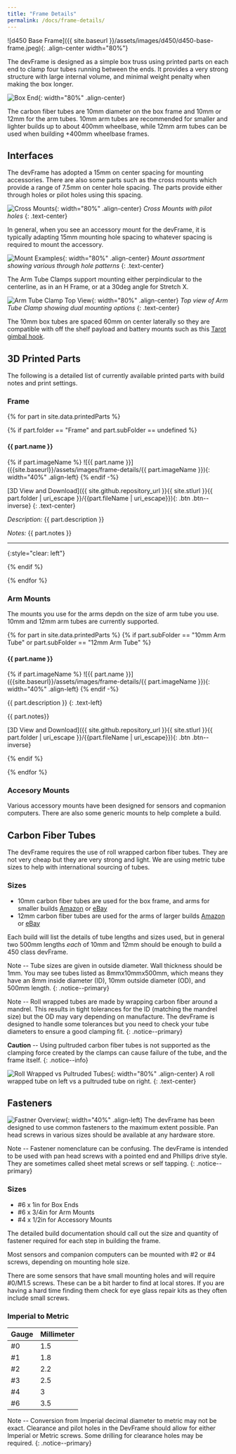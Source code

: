```yaml
---
title: "Frame Details"
permalink: /docs/frame-details/
---
```

![d450 Base Frame]({{ site.baseurl }}/assets/images/d450/d450-base-frame.jpeg){: .align-center width="80%"}

The devFrame is designed as a simple box truss using printed parts on each end to clamp four tubes running between the ends.  It provides a very strong structure with large internal volume, and minimal weight penalty when making the box longer. 

![Box End]({{site.baseurl}}/assets/images/devFrame-front-wide.jpeg){: width="80%" .align-center}

The carbon fiber tubes are 10mm diameter on the box frame and 10mm or 12mm for the arm tubes.  10mm arm tubes are recommended for smaller and lighter builds up to about 400mm wheelbase, while 12mm arm tubes can be used when building +400mm wheelbase frames.

## Interfaces
The devFrame has adopted a 15mm on center spacing for mounting accessories.  There are also some parts such as the cross mounts which provide a range of 7.5mm on center hole spacing.  The parts provide either through holes or pilot holes using this spacing.

![Cross Mounts]({{site.baseurl}}/assets/images/frame-details/cross-mount-x2.jpeg){: width="80%" .align-center} *Cross Mounts with pilot holes*
{: .text-center} 

In general, when you see an accessory mount for the devFrame, it is typically adapting 15mm mounting hole spacing to whatever spacing is required to mount the accessory.

![Mount Examples]({{site.baseurl}}/assets/images/frame-details/mount-examples.jpeg){: width="80%" .align-center} *Mount assortment showing various through hole patterns*
{: .text-center}

The Arm Tube Clamps support mounting either perpindicular to the centerline, as in an H Frame, or at a 30deg angle for Stretch X.

![Arm Tube Clamp Top View]({{site.baseurl}}/assets/images/frame-details/arm-tube-clamp-top.jpeg){: width="80%" .align-center} *Top view of Arm Tube Clamp showing dual mounting options*
{: .text-center}

The 10mm box tubes are spaced 60mm on center laterally so they are compatible with off the shelf payload and battery mounts such as this [Tarot gimbal hook](https://www.amazon.com/dp/B00V7P3K9A/). 

## 3D Printed Parts
The following is a detailed list of currently available printed parts with build notes and print settings.

### Frame 
{% for part in site.data.printedParts %}

{% if part.folder == "Frame" and part.subFolder == undefined %}

#### {{ part.name }}


{% if part.imageName %}
![{{ part.name }}]({{site.baseurl}}/assets/images/frame-details/{{ part.imageName }}){: width="40%" .align-left}
{% endif -%}

[3D View and Download]({{ site.github.repository_url }}{{ site.stlurl }}{{ part.folder | uri_escape }}/{{part.fileName | uri_escape}}){: .btn .btn--inverse}
{: .text-center}

*Description:*  {{ part.description }} 

*Notes:*  {{ part.notes }}

---
{:style="clear: left"} 


{% endif %}

{% endfor %}

### Arm Mounts
The mounts you use for the arms depdn on the size of arm tube you use.  10mm and 12mm arm tubes are currently supported.

{% for part in site.data.printedParts %}
  {% if part.subFolder == "10mm Arm Tube" or part.subFolder == "12mm Arm Tube" %}
#### {{ part.name }} 
  {% if part.imageName %}
  ![{{ part.name }}]({{site.baseurl}}/assets/images/frame-details/{{ part.imageName }}){: width="40%" .align-left}
  {% endif -%}

  {{ part.description }} 
  {: .text-left}

  {{ part.notes}}

 [3D View and Download]({{ site.github.repository_url }}{{ site.stlurl }}{{ part.folder | uri_escape }}/{{part.fileName | uri_escape}}){: .btn .btn--inverse}

 {% endif %}

{% endfor %}

### Accesory Mounts
Various accessory mounts have been designed for sensors and copmanion computers.  There are also some generic mounts to help complete a build.


## Carbon Fiber Tubes
The devFrame requires the use of roll wrapped carbon fiber tubes.  They are not very cheap but they are very strong and light.  We are using metric tube sizes to help with international sourcing of tubes.
### Sizes 
- 10mm carbon fiber tubes are used for the box frame, and arms for smaller builds [Amazon](https://www.amazon.com/dp/B015Z1RU6U/) or [eBay](https://www.ebay.com/itm/2pcs-10MM-OD-X-8MM-ID-X-500MM-100-Roll-Wrapped-Carbon-Fiber-Tube-3K-Glossy-US/133002010164)
- 12mm carbon fiber tubes are used for the arms of larger builds [Amazon](https://www.amazon.com/dp/B00TF8V05W/) or [eBay](https://www.ebay.com/itm/1-4pcs-12MM-OD-X-10MM-ID-X-500MM-100-Roll-Wrapped-Carbon-Fiber-Tube-3K-Tubing-/132362184137)

Each build will list the details of tube lengths and sizes used, but in general two 500mm lengths *each* of 10mm and 12mm should be enough to build a 450 class devFrame.

Note -- Tube sizes are given in outside diameter.  Wall thickness should be 1mm.  You may see tubes listed as 8mmx10mmx500mm, which means they have an 8mm inside diameter (ID), 10mm outside diameter (OD), and 500mm length.
{: .notice--primary}

Note -- Roll wrapped tubes are made by wrapping carbon fiber around a mandrel.  This results in tight tolerances for the ID (matching the mandrel size) but the OD may vary depending on manufacture.  The devFrame is designed to handle some tolerances but you need to check your tube diameters to ensure a good clamping fit. 
{: .notice--primary}

**Caution** -- Using pultruded carbon fiber tubes is not supported as the clamping force created by the clamps can cause failure of the tube, and the frame itself.
{: .notice--info}

![Roll Wrapped vs Pultruded Tubes]({{site.baseurl}}/assets/images/frame-details/roll-wrapped-vs-pultruded.jpeg){: width="80%" .align-center} A roll wrapped tube on left vs a pultruded tube on right.
{: .text-center}  

## Fasteners
![Fastner Overview]({{site.baseurl}}/assets/images/frame-details/fastener-overview.jpeg){: width="40%" .align-left} The devFrame has been designed to use common fasteners to the maximum extent possible.  Pan head screws in various sizes should be available at any hardware store.

Note -- Fastener nomenclature can be confusing.  The devFrame is intended to be used with pan head screws with a pointed end and Phillips drive style.  They are sometimes called sheet metal screws or self tapping.
{: .notice--primary}

### Sizes
- #6 x 1in for Box Ends
- #6 x 3/4in for Arm Mounts
- #4 x 1/2in for Accessory Mounts

The detailed build documentation should call out the size and quantity of fastener required for each step in building the frame.

Most sensors and companion computers can be mounted with #2 or #4 screws, depending on mounting hole size. 

There are some sensors that have small mounting holes and will require #0/M1.5 screws.  These can be a bit harder to find at local stores.  If you are having a hard time finding them check for eye glass repair kits as they often include small screws.

### Imperial to Metric 

Gauge | Millimeter
--- | ---
#0 | 1.5
#1 | 1.8
#2 | 2.2
#3 | 2.5
#4 | 3
#6 | 3.5

Note -- Conversion from Imperial decimal diameter to metric may not be exact.  Clearance and pilot holes in the DevFrame should allow for either Imperial or Metric screws.  Some drilling for clearance holes may be required.
{: .notice--primary}